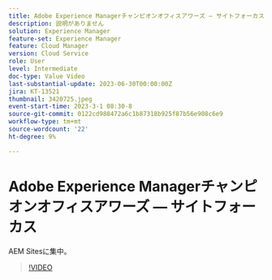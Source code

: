 ```yaml
---
title: Adobe Experience Managerチャンピオンオフィスアワーズ — サイトフォーカス
description: 説明がありません
solution: Experience Manager
feature-set: Experience Manager
feature: Cloud Manager
version: Cloud Service
role: User
level: Intermediate
doc-type: Value Video
last-substantial-update: 2023-06-30T00:00:00Z
jira: KT-13521
thumbnail: 3420725.jpeg
event-start-time: 2023-3-1 08:30-8
source-git-commit: 0122cd988472a6c1b87318b925f87b56e908c6e9
workflow-type: tm+mt
source-wordcount: '22'
ht-degree: 9%

---
```



# Adobe Experience Managerチャンピオンオフィスアワーズ — サイトフォーカス

AEM Sitesに集中。

>[!VIDEO](https://video.tv.adobe.com/v/3420725/?learn=on)
